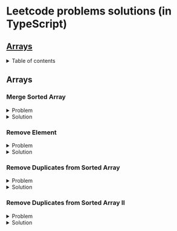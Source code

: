 # Leetcode problems solutions (in TypeScript)

## [Arrays](#arrays)


<details>
<summary>Table of contents</summary>

- [Merge Sorted Array](#merge-sorted-array)
- [Remove Element](#remove-element)
- [Remove Duplicates from Sorted Array](#remove-duplicates-from-sorted-array)
- [remove-duplicates-from-sorted-array-ii](#remove-duplicates-from-sorted-array-ii)
</details>

## <a name="arrays"></a> Arrays

### <a name="merge-sorted-array"></a> Merge Sorted Array

<details>
<summary>Problem</summary>  

You are given two integer arrays ``nums1`` and ``nums2``, sorted in non-decreasing order, and two integers ``m`` and ``n``, representing the number of elements in ``nums1`` and ``nums2`` respectively.

Merge ``nums1`` and ``nums2`` into a single array sorted in non-decreasing order.

The final sorted array should not be returned by the function, but instead be stored inside the array ``nums1``. To accommodate this, ``nums1`` has a length of ``m + n``, where the first ``m`` elements denote the elements that should be merged, and the last ``n`` elements are set to ``0`` and should be ignored. ``nums2`` has a length of ``n``.

**Example 1:**

> **Input:** nums1 = [1,2,3,0,0,0], m = 3, nums2 = [2,5,6], n = 3  
**Output:** [1,2,2,3,5,6]  
**Explanation:** The arrays we are merging are [1,2,3] and [2,5,6].  
The result of the merge is [1,2,2,3,5,6] with the underlined elements coming from nums1.

**Example 2:**

> **Input:** nums1 = [1], m = 1, nums2 = [], n = 0  
**Output:** [1]  
**Explanation:** The arrays we are merging are [1] and [].  
The result of the merge is [1].

**Example 3:**

> **Input:** nums1 = [0], m = 0, nums2 = [1], n = 1  
**Output:** [1]  
**Explanation:** The arrays we are merging are [] and [1].  
The result of the merge is [1].  
Note that because m = 0, there are no elements in nums1. The 0 is only there to ensure the merge result can fit in nums1.
 

**Constraints:**

- ``nums1.length == m + n``
- ``nums2.length == n``
- ``0 <= m, n <= 200``
- ``1 <= m + n <= 200``
- ``-10^9 <= nums1[i], nums2[j] <= 10^9``
 

**Follow up:** Can you come up with an algorithm that runs in ``O(m + n)`` time?
</details> 

<details>
<summary>Solution</summary>  

```javascript
/**
 Do not return anything, modify nums1 in-place instead.
 */
export function merge(
  nums1: number[],
  m: number,
  nums2: number[],
  n: number
): void {
    /**
     Решение заключается в том, что мы будем заполнять целевой массив с конца - 
     то есть находить большие элементы и вставлять их в конец целевого массива.

     Вводим индексы вставки (последний элемент целевого массива)
     Индекс большего элемента первого массива (m - 1)
     И большего элемента второго массива (n - 1)
    */
  let insertionIndex = m + n - 1;
  let numsOneBiggestElementIndex = m - 1;
  let numsTwoBiggestElementIndex = n - 1;

    /**
     На каждой итерации будем убирать элементы из второго массива,
     поэтому ориентируемся на момент, когда он опустеет.

     Если второй массив изначально пуст, в цикл не зайдем и ответ будет равен
     исходному первому массиву.
    */
  while (nums2.length !== 0) {
    /**
     Если больший элемент второго массива больше или равен большему элементу целевого
    перемещаем его в место вставки - в конец целевого массива.
    
    То же самое делаем, если индекс большего элемента целевого массива равен -1.
    Это значит, что целевой массив пуст и нам просто нужно последовательно переложить элементы
    из второго в целевой.

    Не забываем декрементировать индекс большего элемента второго массива, т.к. мы удаляем из него элемент.
    */
    if (
      nums2[numsTwoBiggestElementIndex] >= nums1[numsOneBiggestElementIndex] ||
      numsOneBiggestElementIndex === -1
    ) {
      nums1[insertionIndex] = nums2.pop() as number;
      numsTwoBiggestElementIndex--;
    } else {
    /**
    Если больший элемент целевого массива больше большего элемента второго, перемещаем его в конец целевого -
    меняем его местами с элементом в месте вставки.

    Декрементируем индекс наибольшего элемента целевого массива, чтобы он указывал на элемент перед перемещённым.
    */
      const numsOneBiggestElement = nums1[numsOneBiggestElementIndex];
      nums1[numsOneBiggestElementIndex] = nums1[insertionIndex];
      nums1[insertionIndex] = numsOneBiggestElement;
      numsOneBiggestElementIndex--;
    }

    /**
    На каждом круге декрементируем индекс вставки
    */
    insertionIndex--;
  }
}
```
</details> 

### <a name="remove-element"></a> Remove Element

<details>
<summary>Problem</summary>  

Given an integer array ``nums`` and an integer ``val``, remove all occurrences of ``val`` in ``nums`` in-place. The order of the elements may be changed. Then return *the number of elements in* ``nums`` *which are not equal to* ``val``.

Consider the number of elements in ``nums`` which are not equal to ``val`` be ``k``, to get accepted, you need to do the following things:

- Change the array ``nums`` such that the first ``k`` elements of ``nums`` contain the elements which are not equal to ``val``. The remaining elements of ``nums`` are not important as well as the size of ``nums``.
- Return ``k``.

**Example 1:**

> **Input:** nums = [3,2,2,3], val = 3  
**Output:** 2, nums = [2,2,\_,\_]  
**Explanation:** Your function should return k = 2, with the first two elements of nums being 2.
It does not matter what you leave beyond the returned k (hence they are underscores).

**Example 2:**

> **Input:** nums = [0,1,2,2,3,0,4,2], val = 2  
**Output:** 5, nums = [0,1,4,0,3,\_,\_,\_]  
**Explanation:** Your function should return k = 5, with the first five elements of nums containing 0, 0, 1, 3, and 4.
Note that the five elements can be returned in any order.
It does not matter what you leave beyond the returned k (hence they are underscores).

**Constraints:**

- ``0 <= nums.length <= 100``
- ``0 <= nums[i] <= 50``
- ``0 <= val <= 100``
</details> 

<details>
<summary>Solution</summary>  

```javascript

  /**
    Внимание: необходимо вернуть количество элементов которые НЕ РАВНЫ искомому.
  */
function removeElement(nums: (number | string)[], val: number): number {
    /**
    Вводим переменную подсчета вхождений значения.

    Найденные значения будем превращать в '_' и перемещать в конец массива,
    поэтому добавляем переменную - индекс последнего перемещенного элемента.
    Его инициализируем как nums.length - несуществующий индекс после последнего элемента.
    */
  let numberOfNonValueOccurences = 0;
  let lastValIndex = nums.length;

  for (let idx = nums.length - 1; idx >= 0; idx--) {
    /**
    Бежим по массиву в цикле в обратном порядке - от последнего элемента к первому включительно (idx >= 0).

    Если нашли искомый элемент - вставляем его в позицию перед последним найденным (lastValIndex - 1),
    а элемент оттуда вставляем в текущую позицию.

    После чего декрементируем индекс последнего найденного элемента.

    Если элемент не равен искомому - инкрементируем счетчик найденных элементов.
    */

    if (nums[idx] === val) {
      nums[idx] = '_';
      const occurence = nums[idx];
      nums[idx] = nums[lastValIndex - 1];
      nums[lastValIndex - 1] = occurence;
      lastValIndex--;
    } else {
      numberOfNonValueOccurences++;
    }
  }

  return numberOfNonValueOccurences;
}

/**
    Короткое решение.
  */
function removeElement(nums: number[], val: number): number {
  /**
    Заводим индекс последнего элемента, НЕ РАВНОГО искомому, равный нулю. 
  */
  let lastNonValueElementIndex = 0;

  /**
    Последовательно бежим по массиву от первого элемента, к последнему. 

    Если текущий элемент не равен искомому, записываем его в индекс lastNonValueElementIndex.
    Инкрементируем на единицу счетчик для вставки следующего элемента, не равного искомому.

    Если текущий элемент равен искомому - пропускаем его и бежим дальше.

    В итоге все вхождения искомого элемента (кроме последнего) перезапишутся элементами, не равными искомому.
  */
  nums.forEach((num) => {
    if (num !== val) {
      nums[lastNonValueElementIndex] = num;
      lastNonValueElementIndex++;
    }
  });

  return lastNonValueElementIndex;
}
```
</details> 


### <a name="remove-duplicates-from-sorted-array"></a> Remove Duplicates from Sorted Array

<details>
<summary>Problem</summary>  

Given an integer array ``nums`` sorted **in non-decreasing order**, remove the duplicates in-place such that each unique element appears only **once**. The **relative order** of the elements should be kept the same. Then return *the number of unique elements* in ``nums``.

Consider the number of unique elements of ``nums`` to be ``k``, to get accepted, you need to do the following things:
Consider the number of elements in ``nums`` which are not equal to ``val`` be ``k``, to get accepted, you need to do the following things:

- Change the array ``nums`` such that the first ``k`` elements of ``nums`` contain the unique elements in the order they were present in ``nums`` initially. The remaining elements of ``nums`` are not important as well as the size of ``nums``.
- Return ``k``.

**Example 1:**

> **Input:** nums = [1,1,2]  
**Output:** 2, nums = [1,2,\_]  
**Explanation:** Your function should return k = 2, with the first two elements of nums being 1 and 2 respectively.
It does not matter what you leave beyond the returned k (hence they are underscores).

**Example 2:**

> **Input:** nums = [0,0,1,1,1,2,2,3,3,4]  
**Output:** 5, nums = [0,1,2,3,4,\_,\_,\_,\_,\_]  
**Explanation:** Your function should return k = 5, with the first five elements of nums being 0, 1, 2, 3, and 4 respectively.
It does not matter what you leave beyond the returned k (hence they are underscores).

**Constraints:**

- ``1 <= nums.length <= 3 * 10^4``
- ``-100 <= nums[i] <= 100``
- ``nums is sorted in non-decreasing order.``
</details> 

<details>
<summary>Solution</summary>  

```javascript

  function removeDuplicates(nums: number[]): number {
  /**
    Заводим переменную с индексом последнего не дублирующегося элемента.
  */
  let indexOfNonDuplicateElement = 0;

  /**
    Бежим по массиву, и как только находим элемент, отличный от последнего недублирующегося,
    устанавливаем его в позицию после недублирующегося, повышая индекс.

    Возвращаем количество недублирующихся элементов, т.е. индекс последнего + 1.
  */
  nums.forEach((num) => {
    if (num !== nums[indexOfNonDuplicateElement]) {
      nums[++indexOfNonDuplicateElement] = num;
    }
  });

  /**
    Возвращаем количество недублирующихся элементов, т.е. индекс последнего + 1.
  */
  return ++indexOfNonDuplicateElement;
}
```
</details> 

### <a name="remove-duplicates-from-sorted-array-ii"></a> Remove Duplicates from Sorted Array II

<details>
<summary>Problem</summary>  

Given an integer array ``nums`` sorted in **non-decreasing order**, remove some duplicates in-place such that each unique element appears **at most twice**. The **relative order** of the elements should be kept the **same**.

Since it is impossible to change the length of the array in some languages, you must instead have the result be placed in the **first part** of the array ``nums``. More formally, if there are ``k`` elements after removing the duplicates, then the first ``k`` elements of ``nums`` should hold the final result. It does not matter what you leave beyond the first ``k`` elements.

Return ``k`` *after placing the final result in the first* ``k`` *slots of* ``nums``.

Do **not** allocate extra space for another array. You must do this by **modifying the input array** in-place with O(1) extra memory.

**Example 1:**

> **Input:** nums = [1,1,1,2,2,3]  
**Output:** 5, nums = [1,1,2,2,3,\_]  
**Explanation:** Your function should return k = 5, with the first five elements of nums being 1, 1, 2, 2 and 3 respectively.
It does not matter what you leave beyond the returned k (hence they are underscores).

**Example 2:**

> **Input:** nums = [0,0,1,1,1,1,2,3,3]    
**Output:** 7, nums = [0,0,1,1,2,3,3,\_,\_]  
**Explanation:** Your function should return k = 7, with the first seven elements of nums being 0, 0, 1, 1, 2, 3 and 3 respectively.
It does not matter what you leave beyond the returned k (hence they are underscores).

**Constraints:**

- ``1 <= nums.length <= 3 * 10^4``
- ``-10^4 <= nums[i] <= 10^4``
- ``nums is sorted in **non-decreasing order**.``
</details> 

<details>
<summary>Solution</summary>  

```javascript

  function removeDuplicates(nums: number[]): number {
  /**
    Заводим переменную с индексом 2, т.е. начинаем алгоритм с третьего элемента,
     т.к. первые два автоматически соответствуют условию.
  */
  let indexToInsertElement = 2;

  /**
    В цикле пропускаем два первых элемента, начиная с третьего проверяем,
    не дублирует ли текущий элемент элемент на две позиции назад.

    Если не дублрует - инсёртим его сюда и инкрементируем индекс.

    Иначе - идём дальше.
  */
  nums.forEach((num, idx) => {
    if (idx > 1 && num !== nums[indexToInsertElement - 2]) {
      nums[indexToInsertElement] = num;
      indexToInsertElement++;
    }
  });

  return indexToInsertElement;
}
```
</details> 